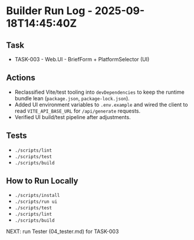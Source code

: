 # Builder Run Log - 2025-09-18T14:45:40Z

## Task
- TASK-003 - Web.UI - BriefForm + PlatformSelector (UI)

## Actions
- Reclassified Vite/test tooling into `devDependencies` to keep the runtime bundle lean (`package.json`, `package-lock.json`).
- Added UI environment variables to `.env.example` and wired the client to read `VITE_API_BASE_URL` for `/api/generate` requests.
- Verified UI build/test pipeline after adjustments.

## Tests
- `./scripts/lint`
- `./scripts/test`
- `./scripts/build`

## How to Run Locally
- `./scripts/install`
- `./scripts/run ui`
- `./scripts/test`
- `./scripts/lint`
- `./scripts/build`

NEXT: run Tester (04_tester.md) for TASK-003
